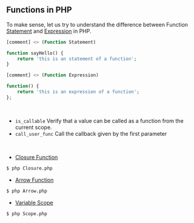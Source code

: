 ## Functions in PHP

To make sense, let us try to understand the difference between Function [Statement]() and [Expression]() in PHP.

```php 
[comment] <> (Function Statement)

function sayHello() {
    return 'this is an statement of a function';
}
```

```php 
[comment] <> (Function Expression)

function() {
    return 'this is an expression of a function';
};
```
<br>


- `is_callable` Verify that a value can be called as a function from the current scope.
- `call_user_func` Call the callback given by the first parameter

<br>

- [Closure Function](Closure.php)
```bash 
$ php Closure.php
```
- [Arrow Function](Arrow.php)
```bash 
$ php Arrow.php
```
- [Variable Scope](Scope.php)
```bash 
$ php Scope.php
```
